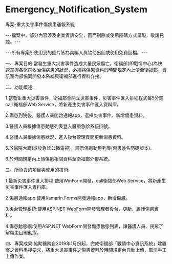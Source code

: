 # Emergency_Notification_System
專案-重大災害事件傷病患通報系統

---檔案中，部分內容涉及企業資訊安全，因而刪除或使用隱碼方式呈現，敬請見諒。---

---所有專案所使用到的圖片皆為美編人員協助出圖或使用免費圖檔。---

一、專案目的:當發生重大災害事件造成大量民眾傷亡，衛福部(即戰情中心)為快速掌握各醫院收治傷病患的狀況，必須將傷患資料於時間規定內上傳至衛福部，資訊室內部協同開發本系統與衛福部進行資料介接。

二、功能概述:

1.當發生重大災害事件，衛福部會開立災害事件，災害事件匯入排程程式每5分鐘call 衛福部Web Service，將新產生災害事件匯入資料庫。

2.傷患到院後，醫護人員開啟通報app，選擇災害事件、新增傷患資料。

3.醫護人員根據傷患動態列表登入醫療急診系統掛號。

4.醫護人員根據傷患狀況，進入後台管理頁面更新傷患資料。

5.於醫院大廳(或於急診公播電視)，顯示傷患動態列表(傷患姓名隱碼版本)。

6.於時間規定內上傳傷患相關資料至衛福部介接系統。

三、所負責的項目與使用的技術:

1.最新災害事件匯入排程:使用WinForm開發，call衛福部Web Service，將新產生災害事件匯入資料庫。

2.傷患通報app:使用Xamarin.Forms開發通報app，新增傷患。

3.後台管理系統:使用ASP.NET WebForm開發管理者後台，更新、維護傷患資料。

4.傷患動態網:使用ASP.NET WebForm開發傷患動態列表，讓醫護人員、民眾了解傷患目前動態。

四、專案成果:協助醫院自2019年1月份起，完成衛福部「戰情中心資訊系統」建置案之資料串接要求，將重大災害事件之傷患資料於時間規定內自動上傳，取消手工上傳作業。
